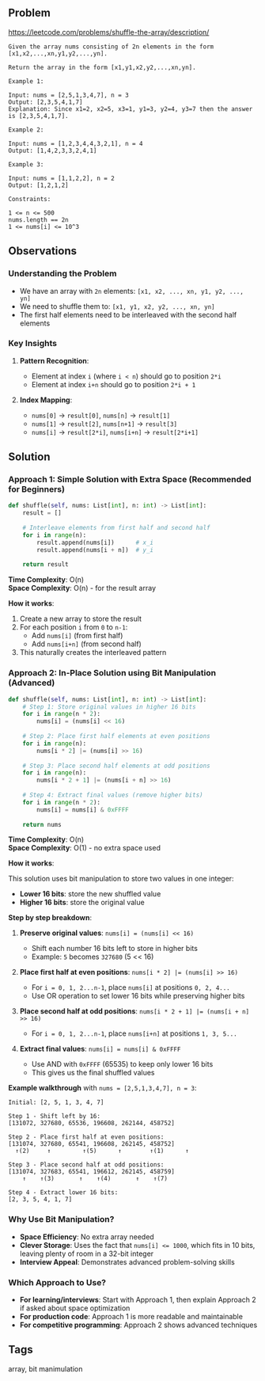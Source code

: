 ## Problem

https://leetcode.com/problems/shuffle-the-array/description/

```
Given the array nums consisting of 2n elements in the form [x1,x2,...,xn,y1,y2,...,yn].

Return the array in the form [x1,y1,x2,y2,...,xn,yn].

Example 1:

Input: nums = [2,5,1,3,4,7], n = 3
Output: [2,3,5,4,1,7] 
Explanation: Since x1=2, x2=5, x3=1, y1=3, y2=4, y3=7 then the answer is [2,3,5,4,1,7].

Example 2:

Input: nums = [1,2,3,4,4,3,2,1], n = 4
Output: [1,4,2,3,3,2,4,1]

Example 3:

Input: nums = [1,1,2,2], n = 2
Output: [1,2,1,2]

Constraints:

1 <= n <= 500
nums.length == 2n
1 <= nums[i] <= 10^3
```

## Observations

### Understanding the Problem
- We have an array with `2n` elements: `[x1, x2, ..., xn, y1, y2, ..., yn]`
- We need to shuffle them to: `[x1, y1, x2, y2, ..., xn, yn]`
- The first half elements need to be interleaved with the second half elements

### Key Insights
1. **Pattern Recognition**: 
   - Element at index `i` (where `i < n`) should go to position `2*i`
   - Element at index `i+n` should go to position `2*i + 1`

2. **Index Mapping**:
   - `nums[0]` → `result[0]`, `nums[n]` → `result[1]`
   - `nums[1]` → `result[2]`, `nums[n+1]` → `result[3]`
   - `nums[i]` → `result[2*i]`, `nums[i+n]` → `result[2*i+1]`

## Solution

### Approach 1: Simple Solution with Extra Space (Recommended for Beginners)

```python
def shuffle(self, nums: List[int], n: int) -> List[int]:
    result = []
    
    # Interleave elements from first half and second half
    for i in range(n):
        result.append(nums[i])      # x_i
        result.append(nums[i + n])  # y_i
    
    return result
```

**Time Complexity**: O(n)  
**Space Complexity**: O(n) - for the result array

**How it works**:
1. Create a new array to store the result
2. For each position `i` from `0` to `n-1`:
   - Add `nums[i]` (from first half)
   - Add `nums[i+n]` (from second half)
3. This naturally creates the interleaved pattern

### Approach 2: In-Place Solution using Bit Manipulation (Advanced)

```python
def shuffle(self, nums: List[int], n: int) -> List[int]:
    # Step 1: Store original values in higher 16 bits
    for i in range(n * 2):
        nums[i] = (nums[i] << 16)
    
    # Step 2: Place first half elements at even positions
    for i in range(n):
        nums[i * 2] |= (nums[i] >> 16)
    
    # Step 3: Place second half elements at odd positions  
    for i in range(n):
        nums[i * 2 + 1] |= (nums[i + n] >> 16)
    
    # Step 4: Extract final values (remove higher bits)
    for i in range(n * 2):
        nums[i] = nums[i] & 0xFFFF
    
    return nums
```

**Time Complexity**: O(n)  
**Space Complexity**: O(1) - no extra space used

**How it works**:

This solution uses bit manipulation to store two values in one integer:
- **Lower 16 bits**: store the new shuffled value
- **Higher 16 bits**: store the original value

**Step by step breakdown**:

1. **Preserve original values**: `nums[i] = (nums[i] << 16)`
   - Shift each number 16 bits left to store in higher bits
   - Example: `5` becomes `327680` (5 << 16)

2. **Place first half at even positions**: `nums[i * 2] |= (nums[i] >> 16)`
   - For `i = 0, 1, 2...n-1`, place `nums[i]` at positions `0, 2, 4...`
   - Use OR operation to set lower 16 bits while preserving higher bits

3. **Place second half at odd positions**: `nums[i * 2 + 1] |= (nums[i + n] >> 16)`
   - For `i = 0, 1, 2...n-1`, place `nums[i+n]` at positions `1, 3, 5...`

4. **Extract final values**: `nums[i] = nums[i] & 0xFFFF`
   - Use AND with `0xFFFF` (65535) to keep only lower 16 bits
   - This gives us the final shuffled values

**Example walkthrough** with `nums = [2,5,1,3,4,7], n = 3`:

```
Initial: [2, 5, 1, 3, 4, 7]

Step 1 - Shift left by 16:
[131072, 327680, 65536, 196608, 262144, 458752]

Step 2 - Place first half at even positions:
[131074, 327680, 65541, 196608, 262145, 458752]
  ↑(2)     ↑         ↑(5)      ↑        ↑(1)      ↑

Step 3 - Place second half at odd positions:
[131074, 327683, 65541, 196612, 262145, 458759]
    ↑    ↑(3)       ↑    ↑(4)       ↑    ↑(7)

Step 4 - Extract lower 16 bits:
[2, 3, 5, 4, 1, 7]
```

### Why Use Bit Manipulation?
- **Space Efficiency**: No extra array needed
- **Clever Storage**: Uses the fact that `nums[i] <= 1000`, which fits in 10 bits, leaving plenty of room in a 32-bit integer
- **Interview Appeal**: Demonstrates advanced problem-solving skills

### Which Approach to Use?
- **For learning/interviews**: Start with Approach 1, then explain Approach 2 if asked about space optimization
- **For production code**: Approach 1 is more readable and maintainable
- **For competitive programming**: Approach 2 shows advanced techniques



## Tags

array, bit manimulation